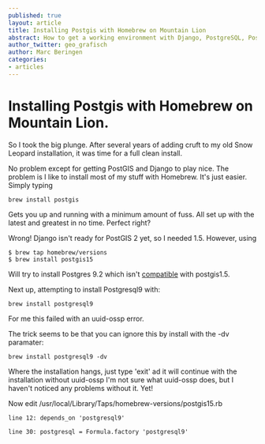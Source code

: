 ```yaml
---
published: true
layout: article
title: Installing Postgis with Homebrew on Mountain Lion
abstract: How to get a working environment with Django, PostgreSQL, PostGIS with Homebrew
author_twitter: geo_grafisch
author: Marc Beringen
categories:
- articles
---
```


# Installing Postgis with Homebrew on Mountain Lion.

So I took the big plunge. After several years of adding cruft to my old Snow Leopard installation, it was time for a full clean install.

No problem except for getting PostGIS and Django to play nice. The problem is I like to install most of my stuff with Homebrew. It's just easier. Simply typing 

    brew install postgis
    
Gets you up and running with a minimum amount of fuss. All set up with the latest and greatest in no time. Perfect right?

Wrong! Django isn't ready for PostGIS 2 yet, so I needed 1.5. However, using

    $ brew tap homebrew/versions
    $ brew install postgis15
    
Will try to install Postgres 9.2 which isn't [compatible](http://trac.osgeo.org/postgis/wiki/UsersWikiPostgreSQLPostGIS) with postgis1.5. 

Next up, attempting to install Postgresql9 with:

    brew install postgresql9
    
For me this failed with an uuid-ossp error. 

The trick seems to be that you can ignore this by install with the -dv paramater:

    brew install postgresql9 -dv
    
Where the installation hangs, just type 'exit' ad it will continue with the installation without uuid-ossp
I'm not sure what uuid-ossp does, but I haven't noticed any problems without it. Yet!

Now edit /usr/local/Library/Taps/homebrew-versions/postgis15.rb 

    line 12: depends_on 'postgresql9'
    
    line 30: postgresql = Formula.factory 'postgresql9'